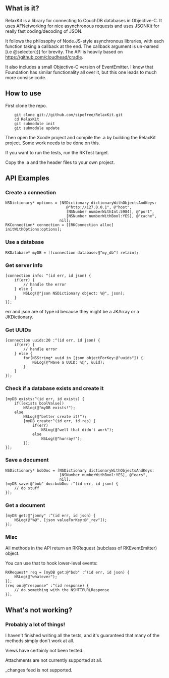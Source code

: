 ## What is it?

RelaxKit is a library for connecting to CouchDB databases in
Objective-C. It uses AFNetworking for nice asynchronous requests and
uses JSONKit for really fast coding/decoding of JSON.

It follows the philosophy of Node.JS-style asynchronous libraries, with
each function taking a callback at the end. The callback argument is
un-named [i.e @selector(:)] for brevity. The API is heavily based on https://github.com/cloudhead/cradle.

It also includes a small Objective-C version of EventEmitter. I know
that Foundation has similar functionality all over it, but this one
leads to much more consise code.

## How to use

First clone the repo.

        git clone git://github.com/sipefree/RelaxKit.git
        cd RelaxKit
        git submodule init
        git submodule update

Then open the Xcode project and compile the .a by building the RelaxKit
project. Some work needs to be done on this.

If you want to run the tests, run the RKTest target.

Copy the .a and the header files to your own project.

## API Examples

### Create a connection

```objc
NSDictionary* options = [NSDictionary dictionaryWithObjectsAndKeys:
                           @"http://127.0.0.1", @"host",
                           [NSNumber numberWithInt:5984], @"port",
                           [NSNumber numberWithBool:YES], @"cache",
                        nil];
RKConnection* connection = [[RKConnection alloc] initWithOptions:options];
```

### Use a database

```objc
RKDatabase* myDB = [[connection database:@"my_db"] retain];
```

### Get server info

```objc
[connection info: ^(id err, id json) {
    if(err) {
        // handle the error
    } else {
        NSLog(@"json NSDictionary object: %@", json);
    }
}];
```

err and json are of type id because they might be a JKArray or a
JKDictionary.

### Get UUIDs

```objc
[connection uuids:20 :^(id err, id json) {
    if(err) {
        // handle error
    } else {
        for(NSString* uuid in [json objectForKey:@"uuids"]) {
            NSLog(@"Have a UUID: %@", uuid);
        }
    }
}];
```

### Check if a database exists and create it

```objc
[myDB exists:^(id err, id exists) {
    if([exists boolValue])
        NSlog(@"myDB exists!");
    else
        NSLog(@"better create it!");
        [myDB create:^(id err, id res) {
            if(err)
                NSLog(@"well that didn't work");
            else
                NSLog(@"hurray!");
        }];
}];
```

### Save a document

```objc
NSDictionary* bobDoc = [NSDictionary dictionaryWithObjectsAndKeys:
                        [NSNumber numberWithBool:YES], @"ears",
                        nil];
[myDB save:@"bob" doc:bobDoc :^(id err, id json) {
    // do stuff
}];
```

### Get a document

```objc
[myDB get:@"jonny" :^(id err, id json) {
    NSLog(@"%@", [json valueForKey:@"_rev"]);
}];
```

### Misc

All methods in the API return an RKRequest (subclass of RKEventEmitter) object.

You can use that to hook lower-level events:

```objc
RKRequest* req = [myDB get:@"bob" :^(id err, id json) {
    NSLog(@"whatever");
}];
[req on:@"response" :^(id response) {
    // do something with the NSHTTPURLResponse
}];
```


## What's not working?

### Probably a lot of things!

I haven't finished writing all the tests, and it's guaranteed that many
of the methods simply don't work at all.

Views have certainly not been tested.

Attachments are not currently supported at all.

_changes feed is not supported.
